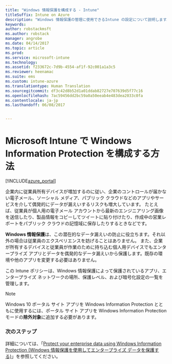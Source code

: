 ```yaml
---
title: "Windows 情報保護を構成する - Intune"
titleSuffix: Intune on Azure
description: "Windows 情報保護の管理に使用できるIntune の設定について説明します。&quot;"
keywords: 
author: robstackmsft
ms.author: robstack
manager: angrobe
ms.date: 04/14/2017
ms.topic: article
ms.prod: 
ms.service: microsoft-intune
ms.technology: 
ms.assetid: f233672c-7d9b-4554-af1f-92c001a1a3c5
ms.reviewer: heenamac
ms.suite: ems
ms.custom: intune-azure
ms.translationtype: Human Translation
ms.sourcegitcommit: df3c42d8b52d1a01ddab82727e707639d5f77c16
ms.openlocfilehash: 7ac59456dd2bc59a0a50eeab4e483dea2033c0fa
ms.contentlocale: ja-jp
ms.lasthandoff: 06/08/2017


---
```


# <a name="how-to-configure-windows-information-protection-in-microsoft-intune"></a>Microsoft Intune で Windows Information Protection を構成する方法

[!INCLUDE[azure_portal](./includes/azure_portal.md)]

企業内に従業員所有デバイスが増加するのに従い、企業のコントロールが届かない電子メール、ソーシャル メディア、パブリック クラウドなどのアプリやサービスを介して偶発的にデータが漏えいするリスクも増大しています。 たとえば、従業員が個人用の電子メール アカウントから最新のエンジニアリング画像を送信したり、製品情報をコピーしてツイートに貼り付けたり、作成中の営業レポートをパブリック クラウドの記憶域に保存したりするときなどです。

**Windows 情報保護**は、この潜在的なデータ漏えいの防止に役立ちます。それ以外の場合は従業員のエクスペリエンスを妨げることはありません。 また、企業が所有するデバイスと従業員が作業のために持ち込む個人用デバイスでもエンタープライズ アプリとデータを偶発的なデータ漏えいから保護します。既存の環境や他のアプリを変更する必要はありません。

この Intune ポリシーは、Windows 情報保護によって保護されているアプリ、エンタープライズ ネットワークの場所、保護レベル、および暗号化設定の一覧を管理します。

>[!NOTE]
> Windows 10 ポータル サイト アプリを Windows Information Protection とともに使用するには、ポータル サイト アプリを Windows Information Protection モードの**除外対象**に追加する必要があります。 

### <a name="next-steps"></a>次のステップ
詳細については、「[Protect your enterprise data using Windows Information Protection (Windows 情報保護を使用してエンタープライズ データを保護する)](https://technet.microsoft.com/itpro/windows/keep-secure/protect-enterprise-data-using-wip)」を参照してください。

